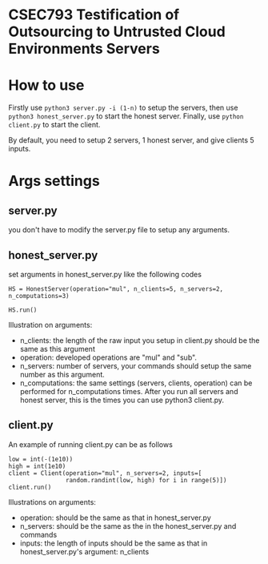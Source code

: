 # CSEC793 Testification of Outsourcing to Untrusted Cloud Environments Servers

# How to use
Firstly use ```python3 server.py -i (1-n)``` to setup the servers, then use ```python3 honest_server.py``` to start the honest server. Finally, use ```python client.py``` to start the client.

By default, you need to setup 2 servers, 1 honest server, and give clients 5 inputs.

# Args settings
## server.py
 you don't have to modify the server.py file to setup any arguments.

## honest_server.py
set arguments in honest_server.py like the following codes

```HS = HonestServer(operation="mul", n_clients=5, n_servers=2, n_computations=3)```

```HS.run()```

Illustration on arguments:

* n_clients: the length of the raw input you setup in client.py should be the same as this argument
* operation: developed operations are "mul" and "sub".
* n_servers: number of servers, your commands should setup the same number as this argument.
* n_computations: the same settings (servers, clients, operation) can be performed for n_computations times. After you run all servers and honest server, this is the times you can use python3 client.py.

## client.py
An example of running client.py can be as follows
```
low = int(-(1e10))
high = int(1e10)
client = Client(operation="mul", n_servers=2, inputs=[
                random.randint(low, high) for i in range(5)])
client.run()
```
Illustrations on arguments:
* operation: should be the same as that in honest_server.py
* n_servers: should be the same as the in the honest_server.py and commands
* inputs: the length of inputs should be the same as that in honest_server.py's argument: n_clients
